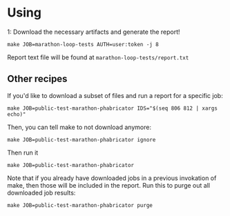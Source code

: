 # Using

1: Download the necessary artifacts and generate the report!

```
make JOB=marathon-loop-tests AUTH=user:token -j 8
```

Report text file will be found at `marathon-loop-tests/report.txt`

## Other recipes

If you'd like to download a subset of files and run a report for a specific job:

```
make JOB=public-test-marathon-phabricator IDS="$(seq 806 812 | xargs echo)"
```

Then, you can tell make to not download anymore:

```
make JOB=public-test-marathon-phabricator ignore
```

Then run it

```
make JOB=public-test-marathon-phabricator
```

Note that if you already have downloaded jobs in a previous invokation of make, then those will be included in the report. Run this to purge out all downloaded job results:

```
make JOB=public-test-marathon-phabricator purge
```
